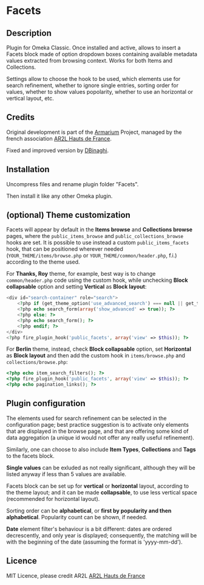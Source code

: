 # Facets

## Description

Plugin for Omeka Classic. Once installed and active, allows to insert a Facets block made of option dropdown boxes containing available metadata values extracted from browsing context. Works for both Items and Collections.

Settings allow to choose the hook to be used, which elements use for search refinement, whether to ignore single entries, sorting order for values, whether to show values popolarity, whether to use an horizontal or vertical layout, etc.

## Credits

Original development is part of the [Armarium](https://www.armarium-hautsdefrance.fr/) Project, managed by the french association [AR2L Hauts de France](http://www.ar2l-hdf.fr/).

Fixed and improved version by [DBinaghi](https://github.com/DBinaghi).

## Installation
Uncompress files and rename plugin folder "Facets".

Then install it like any other Omeka plugin.

## (optional) Theme customization

Facets will appear by default in the **Items browse** and **Collections browse** pages, where the `public_items_browse` and `public_collections_browse` hooks are set. It is possible to use instead a custom `public_items_facets` hook, that can be positioned wherever needed (`YOUR_THEME/items/browse.php` or `YOUR_THEME/common/header.php`, f.i.) according to the theme used. 

For **Thanks, Roy** theme, for example, best way is to change `common/header.php` code using the custom hook, while unchecking **Block collapsable** option and setting **Vertical** as **Block layout**:
```php
<div id="search-container" role="search">
    <?php if (get_theme_option('use_advanced_search') === null || get_theme_option('use_advanced_search')): ?>
    <?php echo search_form(array('show_advanced' => true)); ?>
    <?php else: ?>
    <?php echo search_form(); ?>
    <?php endif; ?>
</div>
<?php fire_plugin_hook('public_facets', array('view' => $this)); ?>
```
For **Berlin** theme, instead, check **Block collapsable** option, set **Horizontal** as **Block layout** and then add the custom hook in `items/browse.php` and `collections/browse.php`:
```php
<?php echo item_search_filters(); ?>
<?php fire_plugin_hook('public_facets', array('view' => $this)); ?>
<?php echo pagination_links(); ?>
```

## Plugin configuration

The elements used for search refinement can be selected in the configuration page; best practice suggestion is to activate only elements that are displayed in the browse page, and that are offering some kind of data aggregation (a unique id would not offer any really useful refinement).

Similarly, one can choose to also include **Item Types**, **Collections** and **Tags** to the facets block.

**Single values** can be exluded as not really significant, although they will be listed anyway if less than 5 values are available.

Facets block can be set up for **vertical** or **horizontal** layout, according to the theme layout; and it can be made **collapsable**, to use less vertical space (recommended for horizontal layout).

Sorting order can be **alphabetical**, or **first by popularity and then alphabetical**. Popularity count can be shown, if needed.

**Date** element filter's behaviour is a bit different: dates are ordered decrescently, and only year is displayed; consequently, the matching will be with the beginning of the date (assuming the format is 'yyyy-mm-dd').

## Licence
MIT Licence, please credit AR2L [AR2L Hauts de France](http://www.ar2l-hdf.fr/)
